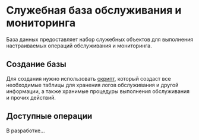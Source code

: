 # Служебная база обслуживания и мониторинга

База данных предоставляет набор служебных объектов для выполнения настраиваемых операций обслуживания и мониторинга.

## Создание базы

Для создания нужно использовать [скрипт](CreateServiceDatabaseScript.sql), который создаст все необходимые таблицы для хранения логов обслуживания и другой информации, а также хранимые процедуры выполнения обслуживания и прочих действий.

## Доступные операции

В разработке...
